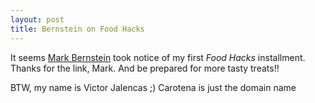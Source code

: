 ```yaml
---
layout: post
title: Bernstein on Food Hacks
---
```


It seems <a href="http://markbernstein.org/Feb0301.html#note_31284">Mark Bernstein</a> took notice of my first <i>Food Hacks</i> installment. Thanks for the link, Mark. And be prepared for more tasty treats!!

BTW, my name is Victor Jalencas ;) Carotena is just the domain name 

